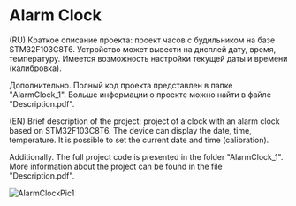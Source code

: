 # Alarm Clock

(RU)
Краткое описание проекта:
проект часов с будильником на базе STM32F103C8T6.
Устройство может вывести на дисплей дату, время, температуру.
Имеется возможность настройки текущей даты и времени (калибровка).

Дополнительно.
Полный код проекта представлен в папке "AlarmClock_1".
Больше информации о проекте можно найти в файле "Description.pdf".


(EN)
Brief description of the project:
project of a clock with an alarm clock based on STM32F103C8T6.
The device can display the date, time, temperature.
It is possible to set the current date and time (calibration).

Additionally.
The full project code is presented in the folder "AlarmClock_1".
More information about the project can be found in the file "Description.pdf".

![AlarmClockPic1](https://github.com/user-attachments/assets/eea4ec9f-6bf6-4c69-b599-4b9a606d67d7)
